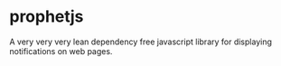 # prophetjs

A very very very lean dependency free javascript library for displaying notifications on web pages.
